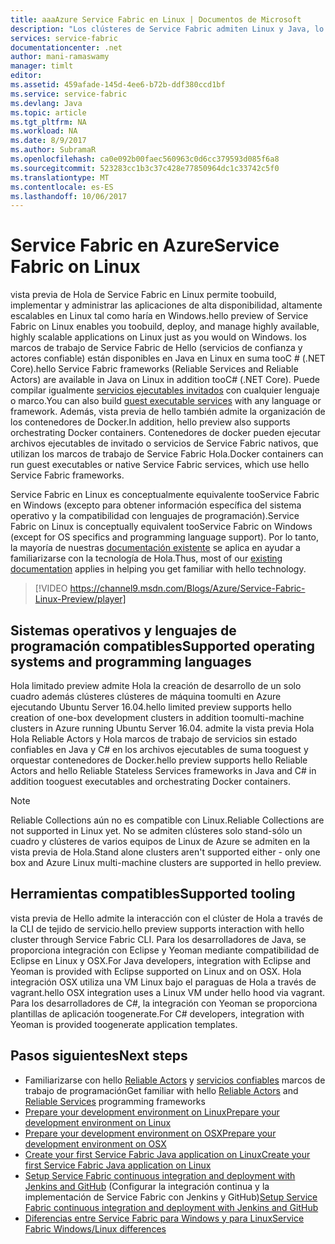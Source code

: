 ```yaml
---
title: aaaAzure Service Fabric en Linux | Documentos de Microsoft
description: "Los clústeres de Service Fabric admiten Linux y Java, lo que significa que sea capaz de toodeploy y aplicaciones de Service Fabric host escritas en Java y C# en Linux."
services: service-fabric
documentationcenter: .net
author: mani-ramaswamy
manager: timlt
editor: 
ms.assetid: 459afade-145d-4ee6-b72b-ddf380ccd1bf
ms.service: service-fabric
ms.devlang: Java
ms.topic: article
ms.tgt_pltfrm: NA
ms.workload: NA
ms.date: 8/9/2017
ms.author: SubramaR
ms.openlocfilehash: ca0e092b00faec560963c0d6cc379593d085f6a8
ms.sourcegitcommit: 523283cc1b3c37c428e77850964dc1c33742c5f0
ms.translationtype: MT
ms.contentlocale: es-ES
ms.lasthandoff: 10/06/2017
---
```

# <a name="service-fabric-on-linux"></a><span data-ttu-id="7f284-103">Service Fabric en Azure</span><span class="sxs-lookup"><span data-stu-id="7f284-103">Service Fabric on Linux</span></span>
<span data-ttu-id="7f284-104">vista previa de Hola de Service Fabric en Linux permite toobuild, implementar y administrar las aplicaciones de alta disponibilidad, altamente escalables en Linux tal como haría en Windows.</span><span class="sxs-lookup"><span data-stu-id="7f284-104">hello preview of Service Fabric on Linux enables you toobuild, deploy, and manage highly available, highly scalable applications on Linux just as you would on Windows.</span></span> <span data-ttu-id="7f284-105">los marcos de trabajo de Service Fabric de Hello (servicios de confianza y actores confiable) están disponibles en Java en Linux en suma tooC # (.NET Core).</span><span class="sxs-lookup"><span data-stu-id="7f284-105">hello Service Fabric frameworks (Reliable Services and Reliable Actors) are available in Java on Linux in addition tooC# (.NET Core).</span></span>  <span data-ttu-id="7f284-106">Puede compilar igualmente [servicios ejecutables invitados](service-fabric-deploy-existing-app.md) con cualquier lenguaje o marco.</span><span class="sxs-lookup"><span data-stu-id="7f284-106">You can also build [guest executable services](service-fabric-deploy-existing-app.md) with any language or framework.</span></span> <span data-ttu-id="7f284-107">Además, vista previa de hello también admite la organización de los contenedores de Docker.</span><span class="sxs-lookup"><span data-stu-id="7f284-107">In addition, hello preview also supports orchestrating Docker containers.</span></span> <span data-ttu-id="7f284-108">Contenedores de docker pueden ejecutar archivos ejecutables de invitado o servicios de Service Fabric nativos, que utilizan los marcos de trabajo de Service Fabric Hola.</span><span class="sxs-lookup"><span data-stu-id="7f284-108">Docker containers can run guest executables or native Service Fabric services, which use hello Service Fabric frameworks.</span></span>

<span data-ttu-id="7f284-109">Service Fabric en Linux es conceptualmente equivalente tooService Fabric en Windows (excepto para obtener información específica del sistema operativo y la compatibilidad con lenguajes de programación).</span><span class="sxs-lookup"><span data-stu-id="7f284-109">Service Fabric on Linux is conceptually equivalent tooService Fabric on Windows (except for OS specifics and programming language support).</span></span> <span data-ttu-id="7f284-110">Por lo tanto, la mayoría de nuestras [documentación existente](http://aka.ms/servicefabricdocs) se aplica en ayudar a familiarizarse con la tecnología de Hola.</span><span class="sxs-lookup"><span data-stu-id="7f284-110">Thus, most of our [existing documentation](http://aka.ms/servicefabricdocs) applies in helping you get familiar with hello technology.</span></span>

> [!VIDEO https://channel9.msdn.com/Blogs/Azure/Service-Fabric-Linux-Preview/player]
>
>

## <a name="supported-operating-systems-and-programming-languages"></a><span data-ttu-id="7f284-111">Sistemas operativos y lenguajes de programación compatibles</span><span class="sxs-lookup"><span data-stu-id="7f284-111">Supported operating systems and programming languages</span></span>
<span data-ttu-id="7f284-112">Hola limitado preview admite Hola la creación de desarrollo de un solo cuadro además clústeres clústeres de máquina toomulti en Azure ejecutando Ubuntu Server 16.04.</span><span class="sxs-lookup"><span data-stu-id="7f284-112">hello limited preview supports hello creation of one-box development clusters in addition toomulti-machine clusters in Azure running Ubuntu Server 16.04.</span></span> <span data-ttu-id="7f284-113">admite la vista previa Hola Hola Reliable Actors y Hola marcos de trabajo de servicios sin estado confiables en Java y C# en los archivos ejecutables de suma tooguest y orquestar contenedores de Docker.</span><span class="sxs-lookup"><span data-stu-id="7f284-113">hello preview supports hello Reliable Actors and hello Reliable Stateless Services frameworks in Java and C# in addition tooguest executables and orchestrating Docker containers.</span></span>  

> [!NOTE]
> <span data-ttu-id="7f284-114">Reliable Collections aún no es compatible con Linux.</span><span class="sxs-lookup"><span data-stu-id="7f284-114">Reliable Collections are not supported in Linux yet.</span></span> <span data-ttu-id="7f284-115">No se admiten clústeres solo stand-sólo un cuadro y clústeres de varios equipos de Linux de Azure se admiten en la vista previa de Hola.</span><span class="sxs-lookup"><span data-stu-id="7f284-115">Stand alone clusters aren't supported either - only one box and Azure Linux multi-machine clusters are supported in hello preview.</span></span>
>
>


## <a name="supported-tooling"></a><span data-ttu-id="7f284-116">Herramientas compatibles</span><span class="sxs-lookup"><span data-stu-id="7f284-116">Supported tooling</span></span>
<span data-ttu-id="7f284-117">vista previa de Hello admite la interacción con el clúster de Hola a través de la CLI de tejido de servicio.</span><span class="sxs-lookup"><span data-stu-id="7f284-117">hello preview supports interaction with hello cluster through Service Fabric CLI.</span></span> <span data-ttu-id="7f284-118">Para los desarrolladores de Java, se proporciona integración con Eclipse y Yeoman mediante compatibilidad de Eclipse en Linux y OSX.</span><span class="sxs-lookup"><span data-stu-id="7f284-118">For Java developers, integration with Eclipse and Yeoman is provided with Eclipse supported on Linux and on OSX.</span></span> <span data-ttu-id="7f284-119">Hola integración OSX utiliza una VM Linux bajo el paraguas de Hola a través de vagrant.</span><span class="sxs-lookup"><span data-stu-id="7f284-119">hello OSX integration uses a Linux VM under hello hood via vagrant.</span></span> <span data-ttu-id="7f284-120">Para los desarrolladores de C#, la integración con Yeoman se proporciona plantillas de aplicación toogenerate.</span><span class="sxs-lookup"><span data-stu-id="7f284-120">For C# developers, integration with Yeoman is provided toogenerate application templates.</span></span>

## <a name="next-steps"></a><span data-ttu-id="7f284-121">Pasos siguientes</span><span class="sxs-lookup"><span data-stu-id="7f284-121">Next steps</span></span>

* <span data-ttu-id="7f284-122">Familiarizarse con hello [Reliable Actors](service-fabric-reliable-actors-introduction.md) y [servicios confiables](service-fabric-reliable-services-introduction.md) marcos de trabajo de programación</span><span class="sxs-lookup"><span data-stu-id="7f284-122">Get familiar with hello [Reliable Actors](service-fabric-reliable-actors-introduction.md) and [Reliable Services](service-fabric-reliable-services-introduction.md) programming frameworks</span></span>
* [<span data-ttu-id="7f284-123">Prepare your development environment on Linux</span><span class="sxs-lookup"><span data-stu-id="7f284-123">Prepare your development environment on Linux</span></span>](service-fabric-get-started-linux.md)
* [<span data-ttu-id="7f284-124">Prepare your development environment on OSX</span><span class="sxs-lookup"><span data-stu-id="7f284-124">Prepare your development environment on OSX</span></span>](service-fabric-get-started-mac.md)
* [<span data-ttu-id="7f284-125">Create your first Service Fabric Java application on Linux</span><span class="sxs-lookup"><span data-stu-id="7f284-125">Create your first Service Fabric Java application on Linux</span></span>](service-fabric-create-your-first-linux-application-with-java.md)
* <span data-ttu-id="7f284-126">[Setup Service Fabric continuous integration and deployment with Jenkins and GitHub](service-fabric-cicd-your-linux-java-application-with-jenkins.md) (Configurar la integración continua y la implementación de Service Fabric con Jenkins y GitHub)</span><span class="sxs-lookup"><span data-stu-id="7f284-126">[Setup Service Fabric continuous integration and deployment with Jenkins and GitHub](service-fabric-cicd-your-linux-java-application-with-jenkins.md)</span></span>
* [<span data-ttu-id="7f284-127">Diferencias entre Service Fabric para Windows y para Linux</span><span class="sxs-lookup"><span data-stu-id="7f284-127">Service Fabric Windows/Linux differences</span></span>](service-fabric-linux-windows-differences.md)

